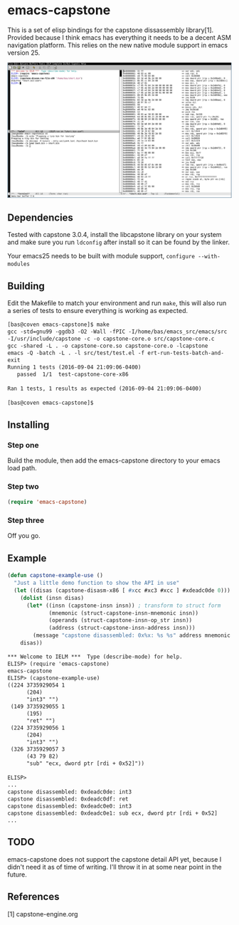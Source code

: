 # emacs-capstone

This is a set of elisp bindings for the capstone dissassembly library[1].
Provided because I think emacs has everything it needs to be a decent
ASM navigation platform. This relies on the new native module support
in emacs version 25.

![emacs-capstone screenshot](screenshots/emacs-capstone.png?raw=true "emacs-capstone")

## Dependencies

Tested with capstone 3.0.4, install the libcapstone library on your system
and make sure you run `ldconfig` after install so it can be found by the
linker.

Your emacs25 needs to be built with module support, `configure --with-modules`

## Building

Edit the Makefile to match your environment and run `make`, this will also run
a series of tests to ensure everything is working as expected.

```
[bas@coven emacs-capstone]$ make
gcc -std=gnu99 -ggdb3 -O2 -Wall -fPIC -I/home/bas/emacs_src/emacs/src -I/usr/include/capstone -c -o capstone-core.o src/capstone-core.c
gcc -shared -L . -o capstone-core.so capstone-core.o -lcapstone
emacs -Q -batch -L . -l src/test/test.el -f ert-run-tests-batch-and-exit
Running 1 tests (2016-09-04 21:09:06-0400)
   passed  1/1  test-capstone-core-x86

Ran 1 tests, 1 results as expected (2016-09-04 21:09:06-0400)

[bas@coven emacs-capstone]$ 
```

## Installing

### Step one

Build the module, then add the emacs-capstone directory to your emacs load path.

### Step two

```lisp 
(require 'emacs-capstone) 
```

### Step three 

Off you go.

## Example

```lisp
(defun capstone-example-use ()
  "Just a little demo function to show the API in use"
  (let ((disas (capstone-disasm-x86 [ #xcc #xc3 #xcc ] #xdeadc0de 0)))
    (dolist (insn disas)
      (let* ((insn (capstone-insn insn)) ; transform to struct form
             (mnemonic (struct-capstone-insn-mnemonic insn))
             (operands (struct-capstone-insn-op_str insn))
             (address (struct-capstone-insn-address insn)))
        (message "capstone disassembled: 0x%x: %s %s" address mnemonic operands)))
    disas))
```

```
*** Welcome to IELM ***  Type (describe-mode) for help.
ELISP> (require 'emacs-capstone)
emacs-capstone
ELISP> (capstone-example-use)
((224 3735929054 1
      (204)
      "int3" "")
 (149 3735929055 1
      (195)
      "ret" "")
 (224 3735929056 1
      (204)
      "int3" "")
 (326 3735929057 3
      (43 79 82)
      "sub" "ecx, dword ptr [rdi + 0x52]"))

ELISP>
...
capstone disassembled: 0xdeadc0de: int3 
capstone disassembled: 0xdeadc0df: ret 
capstone disassembled: 0xdeadc0e0: int3 
capstone disassembled: 0xdeadc0e1: sub ecx, dword ptr [rdi + 0x52]
...
```

## TODO

emacs-capstone does not support the capstone detail API yet, because I didn't need
it as of time of writing. I'll throw it in at some near point in the future. 

## References

[1] capstone-engine.org
